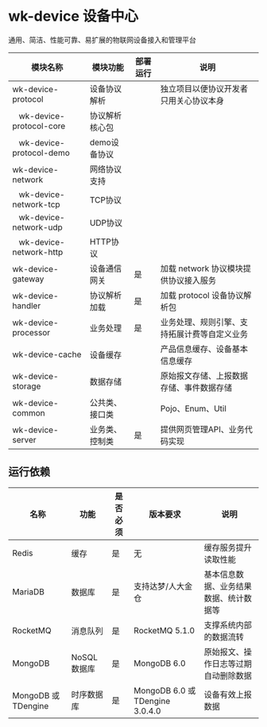 # wk-device 设备中心

通用、简洁、性能可靠、易扩展的物联网设备接入和管理平台


模块名称 | 模块功能 | 部署运行 | 说明 |
----|------|----|----
wk-device-protocol | 设备协议解析 | | 独立项目以便协议开发者只用关心协议本身 
&nbsp;&nbsp;&nbsp;wk-device-protocol-core | 协议解析核心包  | |
&nbsp;&nbsp;&nbsp;wk-device-protocol-demo | demo设备协议  | |
wk-device-network | 网络协议支持  ||
&nbsp;&nbsp;&nbsp;wk-device-network-tcp | TCP协议  ||
&nbsp;&nbsp;&nbsp;wk-device-network-udp | UDP协议  ||
&nbsp;&nbsp;&nbsp;wk-device-network-http | HTTP协议  ||
wk-device-gateway | 设备通信网关 | 是 | 加载 network 协议模块提供协议接入服务
wk-device-handler | 协议解析加载  | 是 | 加载 protocol 设备协议解析包
wk-device-processor | 业务处理  | 是 | 业务处理、规则引擎、支持拓展计费等自定义业务
wk-device-cache | 设备缓存  | | 产品信息缓存、设备基本信息缓存
wk-device-storage | 数据存储  | | 原始报文存储、上报数据存储、事件数据存储
wk-device-common | 公共类、接口类  | | Pojo、Enum、Util
wk-device-server | 业务类、控制类 | 是 | 提供网页管理API、业务代码实现

## 运行依赖

名称 | 功能 | 是否必须 | 版本要求 | 说明 |
----|------|----|----|----
Redis | 缓存 | 是 | 无 |缓存服务提升读取性能 |
MariaDB | 数据库 | 是 | 支持达梦/人大金仓 |基本信息数据、业务结果数据、统计数据等 |
RocketMQ | 消息队列 | 是 | RocketMQ 5.1.0 | 支撑系统内部的数据流转 |
MongoDB | NoSQL数据库 | 是 | MongoDB 6.0 |原始报文、操作日志等过期自动删除数据 |
MongoDB 或 TDengine | 时序数据库 | 是 | MongoDB 6.0 或 TDengine 3.0.4.0 | 设备有效上报数据 |

